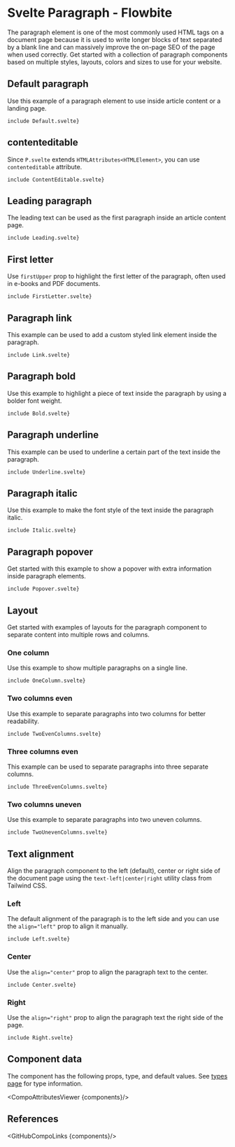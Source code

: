 # Svelte Paragraph - Flowbite


The paragraph element is one of the most commonly used HTML tags on a document page because it is used to write longer blocks of text separated by a blank line and can massively improve the on-page SEO of the page when used correctly. Get started with a collection of paragraph components based on multiple styles, layouts, colors and sizes to use for your website.

## Default paragraph

Use this example of a paragraph element to use inside article content or a landing page.

```svelte
include Default.svelte}
```

## contenteditable

Since `P.svelte` extends `HTMLAttributes<HTMLElement>`, you can use `contenteditable` attribute.

```svelte
include ContentEditable.svelte}
```

## Leading paragraph

The leading text can be used as the first paragraph inside an article content page.

```svelte
include Leading.svelte}
```

## First letter

Use `firstUpper` prop to highlight the first letter of the paragraph, often used in e-books and PDF documents.

```svelte
include FirstLetter.svelte}
```

## Paragraph link

This example can be used to add a custom styled link element inside the paragraph.

```svelte
include Link.svelte}
```

## Paragraph bold

Use this example to highlight a piece of text inside the paragraph by using a bolder font weight.

```svelte
include Bold.svelte}
```

## Paragraph underline

This example can be used to underline a certain part of the text inside the paragraph.

```svelte
include Underline.svelte}
```

## Paragraph italic

Use this example to make the font style of the text inside the paragraph italic.

```svelte
include Italic.svelte}
```

## Paragraph popover

Get started with this example to show a popover with extra information inside paragraph elements.

```svelte
include Popover.svelte}
```

## Layout

Get started with examples of layouts for the paragraph component to separate content into multiple rows and columns.

### One column

Use this example to show multiple paragraphs on a single line.

```svelte
include OneColumn.svelte}
```

### Two columns even

Use this example to separate paragraphs into two columns for better readability.

```svelte
include TwoEvenColumns.svelte}
```

### Three columns even

This example can be used to separate paragraphs into three separate columns.

```svelte
include ThreeEvenColumns.svelte}
```

### Two columns uneven

Use this example to separate paragraphs into two uneven columns.

```svelte
include TwoUnevenColumns.svelte}
```

## Text alignment

Align the paragraph component to the left (default), center or right side of the document page using the `text-left|center|right` utility class from Tailwind CSS.

### Left

The default alignment of the paragraph is to the left side and you can use the `align="left"` prop to align it manually.

```svelte
include Left.svelte}
```

### Center

Use the `align="center"` prop to align the paragraph text to the center.

```svelte
include Center.svelte}
```

### Right

Use the `align="right"` prop to align the paragraph text the right side of the page.

```svelte
include Right.svelte}
```

## Component data

The component has the following props, type, and default values. See [types page](/docs/pages/typescript) for type information.

<CompoAttributesViewer {components}/>

## References

<GitHubCompoLinks {components}/>
